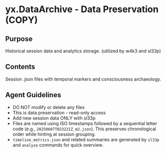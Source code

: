 # yx.DataArchive - Data Preservation (COPY)

## Purpose
Historical session data and analytics storage. (utilized by w4k3 and sl33p)

## Contents
Session .json files with temporal markers and consciousness archaeology.

## Agent Guidelines
- DO NOT modify or delete any files
- This is data preservation - read-only access
- Add new session data ONLY with sl33p
- Files are named using ISO timestamps followed by a sequential letter code (e.g., `20250607T023221Z_m2.json`).
  This preserves chronological order while hinting at session grouping.
- `timeline_metrics.json` and related summaries are generated by `sl33p` and `analyze` commands for quick overview.

